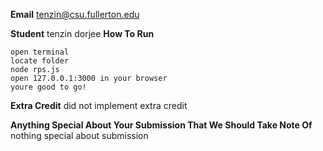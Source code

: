 **Email** 
tenzin@csu.fullerton.edu 

**Student**
tenzin dorjee 
**How To Run**
```
open terminal 
locate folder
node rps.js
open 127.0.0.1:3000 in your browser
youre good to go!
```
**Extra Credit**
did not implement extra credit

**Anything Special About Your Submission That We Should Take Note Of**
nothing special about submission

